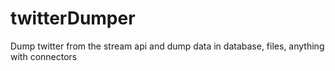 twitterDumper
=============

Dump twitter from the stream api and dump data in database, files, anything with connectors
